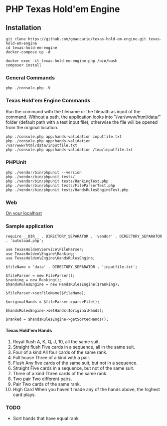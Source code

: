 # PHP Texas Hold'em Engine

## Installation
```
git clone https://github.com/gmaccario/texas-hold-em-engine.git texas-hold-em-engine
cd texas-hold-em-engine
docker-compose up -d

docker exec -it texas-hold-em-engine-php /bin/bash
composer install
```

### General Commands
```
php ./console.php -V
```

### Texas Hold'em Engine Commands
Run the command with the filename or the filepath as input of the command. Without a path, the application looks into "/var/www/html/data/" folder (default path with a test input file), otherwise the file will be opened from the original location.
```
php ./console.php app:hands-validation inputfile.txt
php ./console.php app:hands-validation /var/www/html/data/inputfile.txt
php ./console.php app:hands-validation /tmp/inputfile.txt
```

### PHPUnit
```
php ./vendor/bin/phpunit --version
php ./vendor/bin/phpunit tests/
php ./vendor/bin/phpunit tests/RankingTest.php
php ./vendor/bin/phpunit tests/FileParserTest.php
php ./vendor/bin/phpunit tests/HandsRulesEngineTest.php
```

### Web
[On your localhost](http://localhost/application.php)

### Sample application
```
require __DIR__ . DIRECTORY_SEPARATOR . 'vendor' . DIRECTORY_SEPARATOR . 'autoload.php';

use TexasHoldem\Service\FileParser;
use TexasHoldem\Engine\Ranking;
use TexasHoldem\Engine\HandsRulesEngine;

$fileName = 'data' . DIRECTORY_SEPARATOR . 'inputfile.txt';

$fileParser = new FileParser();
$ranking = new Ranking();
$handsRulesEngine = new HandsRulesEngine($ranking);

$fileParser->setFileName($fileName);

$originalHands = $fileParser->parseFile();

$handsRulesEngine->setHands($originalHands);

$ranked = $handsRulesEngine->getSortedHands();
```

#### Texas Hold'em Hands
1. Royal flush A, K, Q, J, 10, all the same suit.
2. Straight flush Five cards in a sequence, all in the same suit.
3. Four of a kind All four cards of the same rank.
4. Full house Three of a kind with a pair.
5. Flush Any five cards of the same suit, but not in a sequence.
6. Straight Five cards in a sequence, but not of the same suit.
7. Three of a kind Three cards of the same rank.
8. Two pair Two different pairs.
9. Pair Two cards of the same rank.
10. High Card When you haven't made any of the hands above, the highest card plays.

### TODO
* Sort hands that have equal rank
